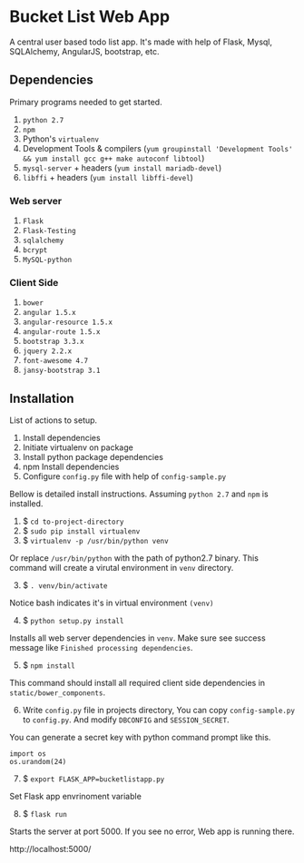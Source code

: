 # Bucket List Web App

A central user based todo list app. It's made with help of
Flask, Mysql, SQLAlchemy, AngularJS, bootstrap, etc.

## Dependencies

Primary programs needed to get started.

1. `python 2.7`
2. `npm`
3. Python's `virtualenv`
4. Development Tools & compilers  (`yum groupinstall 'Development Tools' && yum install gcc g++ make autoconf libtool`)
5. `mysql-server` + headers  (`yum install mariadb-devel`)
6. `libffi` + headers  (`yum install libffi-devel`)

### Web server

1. `Flask`
2. `Flask-Testing`
3. `sqlalchemy`
4. `bcrypt`
5. `MySQL-python`

### Client Side

1. `bower`
2. `angular 1.5.x`
3. `angular-resource 1.5.x`
4. `angular-route 1.5.x`
5. `bootstrap 3.3.x`
6. `jquery 2.2.x`
7. `font-awesome 4.7`
8. `jansy-bootstrap 3.1`

## Installation

List of actions to setup.

1. Install dependencies
2. Initiate virtualenv on package
3. Install python package dependencies
4. npm Install dependencies
5. Configure `config.py` file with help of `config-sample.py`

Bellow is detailed install instructions.
Assuming `python 2.7` and `npm` is installed.

1. $ `cd to-project-directory`
1. $ `sudo pip install virtualenv`
2. $ `virtualenv -p /usr/bin/python venv`

Or replace `/usr/bin/python` with the path of python2.7 binary.
This command will create a virutal environment in `venv` directory.

3. $ `. venv/bin/activate`

Notice bash indicates it's in virtual environment `(venv)`

4. $ `python setup.py install`

Installs all web server dependencies in `venv`.
Make sure see success message like `Finished processing dependencies`.

5. $ `npm install`

This command should install all required client side dependencies in `static/bower_components`.

6. Write `config.py` file in projects directory,
   You can copy `config-sample.py` to `config.py`.
   And modify `DBCONFIG` and `SESSION_SECRET`.

You can generate a secret key with python command prompt like this.

```
import os
os.urandom(24)
```

7.  $ `export FLASK_APP=bucketlistapp.py`

Set Flask app envrinoment variable

8. $ `flask run`

Starts the server at port 5000. If you see no error, Web app is running there.

http://localhost:5000/
